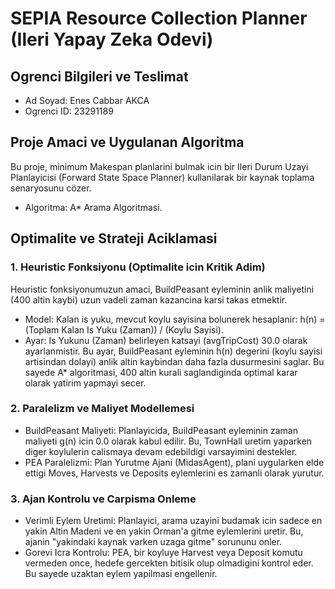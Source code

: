 # SEPIA Resource Collection Planner (Ileri Yapay Zeka Odevi)

## Ogrenci Bilgileri ve Teslimat
* Ad Soyad: Enes Cabbar AKCA
* Ogrenci ID: 23291189 


## Proje Amaci ve Uygulanan Algoritma
Bu proje, minimum Makespan planlarini bulmak icin bir Ileri Durum Uzayi Planlayicisi (Forward State Space Planner) kullanilarak bir kaynak toplama senaryosunu cözer.
* Algoritma: A* Arama Algoritmasi.

## Optimalite ve Strateji Aciklamasi

### 1. Heuristic Fonksiyonu (Optimalite icin Kritik Adim)

Heuristic fonksiyonumuzun amaci, BuildPeasant eyleminin anlik maliyetini (400 altin kaybi) uzun vadeli zaman kazancina karsi takas etmektir.

* Model: Kalan is yuku, mevcut koylu sayisina bolunerek hesaplanir: h(n) = (Toplam Kalan Is Yuku (Zaman)) / (Koylu Sayisi).
* Ayar: Is Yukunu (Zaman) belirleyen katsayi (avgTripCost) 30.0 olarak ayarlanmistir. Bu ayar, BuildPeasant eyleminin h(n) degerini (koylu sayisi artisindan dolayi) anlik altin kaybindan daha fazla dusurmesini saglar. Bu sayede A* algoritmasi, 400 altin kurali saglandiginda optimal karar olarak yatirim yapmayi secer.

### 2. Paralelizm ve Maliyet Modellemesi

* BuildPeasant Maliyeti: Planlayicida, BuildPeasant eyleminin zaman maliyeti g(n) icin 0.0 olarak kabul edilir. Bu, TownHall uretim yaparken diger koylulerin calismaya devam edebildigi varsayimini destekler.
* PEA Paralelizmi: Plan Yurutme Ajani (MidasAgent), plani uygularken elde ettigi Moves, Harvests ve Deposits eylemlerini es zamanli olarak yurutur.

### 3. Ajan Kontrolu ve Carpisma Onleme

* Verimli Eylem Uretimi: Planlayici, arama uzayini budamak icin sadece en yakin Altin Madeni ve en yakin Orman'a gitme eylemlerini uretir. Bu, ajanin "yakindaki kaynak varken uzaga gitme" sorununu onler.
* Gorevi Icra Kontrolu: PEA, bir koyluye Harvest veya Deposit komutu vermeden once, hedefe gercekten bitisik olup olmadigini kontrol eder. Bu sayede uzaktan eylem yapilmasi engellenir.

